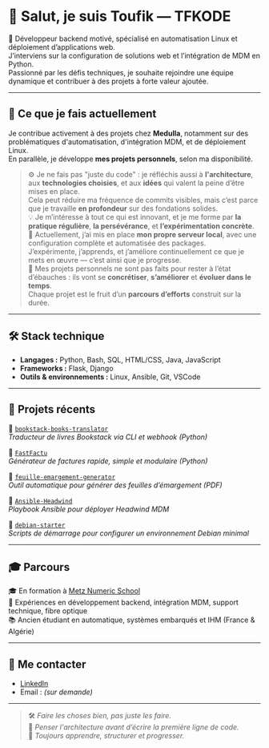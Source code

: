 # 👋 Salut, je suis Toufik — TFKODE

🎯 Développeur backend motivé, spécialisé en automatisation Linux et déploiement d’applications web.  
J’interviens sur la configuration de solutions web et l’intégration de MDM en Python.  
Passionné par les défis techniques, je souhaite rejoindre une équipe dynamique et contribuer à des projets à forte valeur ajoutée.

---

## 💼 Ce que je fais actuellement

Je contribue activement à des projets chez **Medulla**, notamment sur des problématiques d'automatisation, d'intégration MDM, et de déploiement Linux.  
En parallèle, je développe **mes projets personnels**, selon ma disponibilité.

> ⚙️ Je ne fais pas "juste du code" : je réfléchis aussi à **l'architecture**, aux **technologies choisies**, et aux **idées** qui valent la peine d’être mises en place.  
> Cela peut réduire ma fréquence de commits visibles, mais c’est parce que je travaille **en profondeur** sur des fondations solides.  
> 💡 Je m’intéresse à tout ce qui est innovant, et je me forme par **la pratique régulière**, **la persévérance**, et **l’expérimentation concrète**.  
> 🔧 Actuellement, j’ai mis en place **mon propre serveur local**, avec une configuration complète et automatisée des packages.  
> J’expérimente, j’apprends, et j’améliore continuellement ce que je mets en œuvre — c’est ainsi que je progresse.  
> 🧩 Mes projets personnels ne sont pas faits pour rester à l’état d’ébauches : ils vont se **concrétiser**, **s’améliorer** et **évoluer dans le temps**.  
> Chaque projet est le fruit d’un **parcours d’efforts** construit sur la durée.

---

## 🛠️ Stack technique

- **Langages :** Python, Bash, SQL, HTML/CSS, Java, JavaScript
- **Frameworks :** Flask, Django
- **Outils & environnements :** Linux, Ansible, Git, VSCode

---

## 📂 Projets récents

🔹 [`bookstack-books-translator`](https://github.com/TFKODE/bookstack-books-translator)  
_Traducteur de livres Bookstack via CLI et webhook (Python)_

🔹 [`FastFactu`](https://github.com/TFKODE/FastFactu)  
_Générateur de factures rapide, simple et modulaire (Python)_

🔹 [`feuille-emargement-generator`](https://github.com/TFKODE/feuille-emargement-generator)  
_Outil automatique pour générer des feuilles d’émargement (PDF)_

🔹 [`Ansible-Headwind`](https://github.com/TFKODE/Ansible-Headwind)  
_Playbook Ansible pour déployer Headwind MDM_

🔹 [`debian-starter`](https://github.com/TFKODE/debian-starter)  
_Scripts de démarrage pour configurer un environnement Debian minimal_

---

## 🎓 Parcours

🎓 En formation à [Metz Numeric School](https://metznumericschool.fr)  
💼 Expériences en développement backend, intégration MDM, support technique, fibre optique  
📚 Ancien étudiant en automatique, systèmes embarqués et IHM (France & Algérie)

---

## 🔗 Me contacter

- [LinkedIn](https://www.linkedin.com/in/toufik-mekhtoub-1b8109355)
- Email : *(sur demande)*

---

> 🛠️ *Faire les choses bien, pas juste les faire.*  
> 🧠 *Penser l'architecture avant d’écrire la première ligne de code.*  
> 🚀 *Toujours apprendre, structurer et progresser.*
